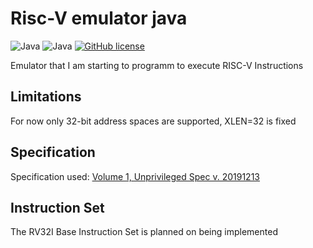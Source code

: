 # Risc-V emulator java

![Java](https://badgen.net/badge/language/Java/green)
![Java](https://badgen.net/badge/Java/JDK-17/green)
[![GitHub license](https://badgen.net/github/license/maxwai/risc-v-emulator-java)](LICENSE)

Emulator that I am starting to programm to execute RISC-V Instructions

## Limitations

For now only 32-bit address spaces are supported, XLEN=32 is fixed

## Specification

Specification used:
[Volume 1, Unprivileged Spec v. 20191213](https://github.com/riscv/riscv-isa-manual/releases/download/Ratified-IMAFDQC/riscv-spec-20191213.pdf)

## Instruction Set

The RV32I Base Instruction Set is planned on being implemented 